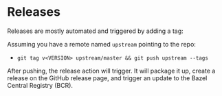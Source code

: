 # Releases

Releases are mostly automated and triggered by adding a tag:

Assuming you have a remote named `upstream` pointing to the repo:

* `git tag v<VERSION> upstream/master && git push upstream --tags`

After pushing, the release action will trigger. It will package it up, create a
release on the GitHub release page, and trigger an update to the Bazel Central
Registry (BCR).
